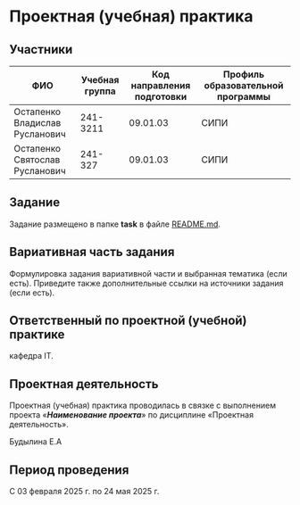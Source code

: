 # Проектная (учебная) практика

## Участники

| ФИО | Учебная группа | Код направления подготовки | Профиль образовательной программы |
|-|-|-|-|
| Остапенко Владислав Русланович  |241-3211|09.01.03|СИПИ|
| Остапенко Святослав Русланович  |241-327|09.01.03|СИПИ|

## Задание

Задание размещено в папке **task** в файле [README.md](task/README.md).

## Вариативная часть задания

Формулировка задания вариативной части и выбранная тематика (если есть). Приведите также дополнительные ссылки на источники задания (если есть).

## Ответственный по проектной (учебной) практике

кафедра IT.

## Проектная деятельность

Проектная (учебная) практика проводилась в связке с выполнением проекта «***Наименование проекта***» по дисциплине «Проектная деятельность».

Будылина Е.А

## Период проведения

С 03 февраля 2025 г. по 24 мая 2025 г.
